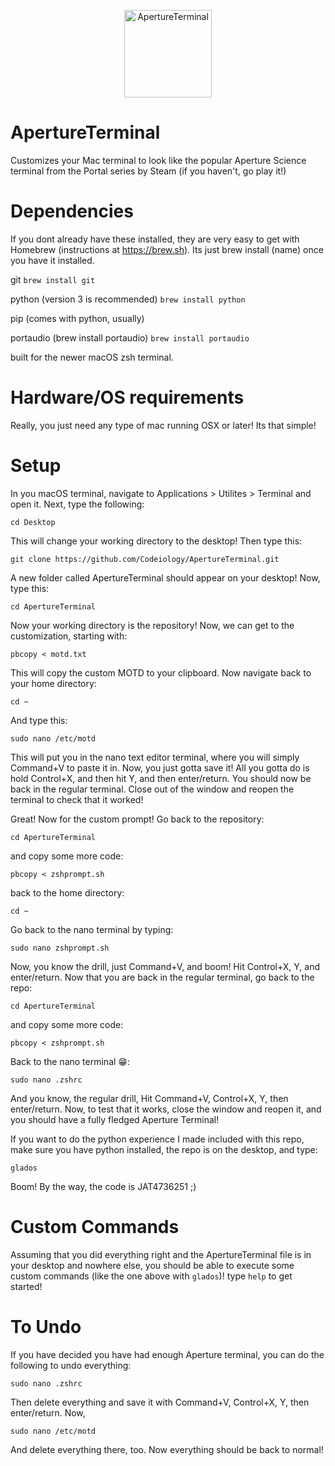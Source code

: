 <p align="center">
 <img alt="ApertureTerminal" src="https://upload.wikimedia.org/wikipedia/commons/thumb/0/02/Aperture_Laboratories_Logo.svg/1024px-Aperture_Laboratories_Logo.svg.png" height="140" />
</p>

# ApertureTerminal

Customizes your Mac terminal to look like the popular Aperture Science terminal from the Portal series by Steam (if you haven't, go play it!)

# Dependencies
If you dont already have these installed, they are very easy to get with Homebrew (instructions at https://brew.sh). Its just brew install (name) once you have it installed.
 
  git `brew install git`
 
  python (version 3 is recommended) `brew install python`
  
  pip (comes with python, usually)
  
  portaudio (brew install portaudio) `brew install portaudio`
  
 built for the newer macOS zsh terminal.
  
# Hardware/OS requirements
Really, you just need any type of mac running OSX or later! Its that simple!

# Setup
In you macOS terminal, navigate to Applications > Utilites > Terminal and open it.
Next, type the following: 

`cd Desktop`

This will change your working directory to the desktop! Then type this:

`git clone https://github.com/Codeiology/ApertureTerminal.git`

A new folder called ApertureTerminal should appear on your desktop! Now, type this:

`cd ApertureTerminal`

Now your working directory is the repository! Now, we can get to the customization, starting with:

`pbcopy < motd.txt`

This will copy the custom MOTD to your clipboard. Now navigate back to your home directory:

`cd ~`

And type this:

`sudo nano /etc/motd`

This will put you in the nano text editor terminal, where you will simply Command+V to paste it in.
Now, you just gotta save it! All you gotta do is hold Control+X, and then hit Y, and then enter/return.
You should now be back in the regular terminal. Close out of the window and reopen the terminal to check that it worked!

Great! Now for the custom prompt! Go back to the repository:

`cd ApertureTerminal`

and copy some more code:

`pbcopy < zshprompt.sh`

back to the home directory:

`cd ~`

Go back to the nano terminal by typing:

`sudo nano zshprompt.sh`

Now, you know the drill, just Command+V, and boom! Hit Control+X, Y, and enter/return.
Now that you are back in the regular terminal, go back to the repo:

`cd ApertureTerminal`

and copy some more code:

`pbcopy < zshprompt.sh`

Back to the nano terminal 😁:

`sudo nano .zshrc`

And you know, the regular drill, Hit Command+V, Control+X, Y, then enter/return.
Now, to test that it works, close the window and reopen it, and you should have a fully fledged Aperture Terminal!

If you want to do the python experience I made included with this repo, make sure you have python installed, the repo is on the desktop, and type:

`glados`

Boom! By the way, the code is JAT4736251 ;)

# Custom Commands

Assuming that you did everything right and the ApertureTerminal file is in your desktop and nowhere else, you should be able to execute some custom commands (like the one above with `glados`)!
type `help` to get started!

# To Undo

If you have decided you have had enough Aperture terminal, you can do the following to undo everything:

`sudo nano .zshrc`

Then delete everything and save it with Command+V, Control+X, Y, then enter/return. Now,

`sudo nano /etc/motd`

And delete everything there, too. Now everything should be back to normal!
